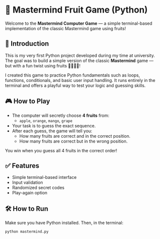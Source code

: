 # 🍇 Mastermind Fruit Game (Python)

Welcome to the **Mastermind Computer Game** — a simple terminal-based implementation of the classic Mastermind game using fruits!

## 📘 Introduction

This is my very first Python project developed during my time at university. The goal was to build a simple version of the classic **Mastermind** game — but with a fun twist using fruits 🍎🍊🥭🍇!

I created this game to practice Python fundamentals such as loops, functions, conditionals, and basic user input handling. It runs entirely in the terminal and offers a playful way to test your logic and guessing skills.

## 🎮 How to Play

- The computer will secretly choose **4 fruits** from:
  - `apple`, `orange`, `mango`, `grape`
- Your task is to guess the exact sequence.
- After each guess, the game will tell you:
  - How many fruits are correct and in the correct position.
  - How many fruits are correct but in the wrong position.

You win when you guess all 4 fruits in the correct order!

## ✅ Features

- Simple terminal-based interface
- Input validation
- Randomized secret codes
- Play-again option

## 🛠️ How to Run

Make sure you have Python installed. Then, in the terminal:

```bash
python mastermind.py
